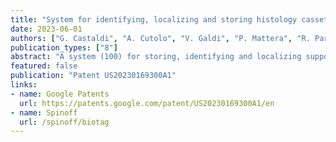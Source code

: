 ```yaml
---
title: "System for identifying, localizing and storing histology cassettes and slides"
date: 2023-06-01
authors: ["G. Castaldi", "A. Cutolo", "V. Galdi", "P. Mattera", "R. Parente", "A. Cusano", "D. Rosiello", "A. Armenante", "F. Rosiello", "A. Di Minno"]
publication_types: ["8"]
abstract: "A system (100) for storing, identifying and localizing supports (20, 21) for tissue samples embedded in paraffin, comprising - a plurality of supports (20, 21), wherein each one is provided with a respective RFID tag (201), said supports (20, 21) being each a histology cassette (20) configured to contain a tissue sample embedded in paraffin, or a slide (21); - a plurality of trays (1), wherein each tray (1) is provided with a respective RFID tag (101), and is configured to contain a plurality of said supports (20, 21), each tray (1) being provided with a plurality of seats (11), each seat (11) being configured to receive a respective support (20, 21) and each support (20, 21) being adapted to be arranged at a respective seat (11); - at least one component (3) provided with a plurality of RFID antennas (10, 31), said plurality of RFID antennas (10, 31) comprising an RFID antenna (10) for reading the RFID tag (101) of a tray (1) of said plurality of trays, and RFID antennas (31) for reading the RFID tags (201) of the supports (20, 21); - at least one RFID interrogator (4); - one or more demultiplexers (5), by means of which the RFID interrogator (4) may be connected to each RFID antenna (10, 31 ) of said plurality of RFID antennas (10, 31), said one or more demultiplexers (5) being configured to sequentially activate a unique signal transmission line for each RFID antenna (10, 31) of said plurality of RFID antennas (10, 31); - an electronic control unit (6), configured to synchronize said one or more demultiplexers (5) and said at least one RFID interrogator (4) with one another, to sequentially read the RFID tags (210) of the supports (20, 21) and the RFID tag (101) of a tray (1) of said plurality of trays by means of one RFID antenna (10, 31) at a time, of said plurality of RFID antennas (10, 31)."
featured: false
publication: "Patent US20230169300A1"
links:
- name: Google Patents
  url: https://patents.google.com/patent/US20230169300A1/en
- name: Spinoff
  url: /spinoff/biotag
---
```

